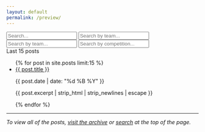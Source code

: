 ```yaml
---
layout: default
permalink: /preview/
---
```


<!-- index.html -->
<div class="searchInput">
  <input type="text" id="search-input" placeholder="Search...">
  <input type="text" id="search-tags-1" placeholder="Search by team...">
  <input type="text" id="search-tags-2" placeholder="Search by team...">
  <input type="text" id="search-categories" placeholder="Search by competition...">
  <p id="p-result-count" style="margin-top: 0px;"><span id="result-count">Last 15 posts</span></p>
</div>

<ul id="post-list">
  {% for post in site.posts limit:15 %}
    <li class="post-item initial-post">
      <a href="{{ post.link | default: post.url }}" target="_blank" class="long-title">{{ post.title }}</a>
      <p class="post-date">{{ post.date | date: "%d %B %Y" }}</p>
      <p>{{ post.excerpt | strip_html | strip_newlines | escape }}</p>
    </li>
  {% endfor %}
</ul>

<hr>

<p><em>To view all of the posts, <a href="https://tacticsjournal.com/archive/">visit the archive</a> or <a href="https://tacticsjournal.com/#top">search</a> at the top of the page.</em></p>

<script>
  window.addEventListener("DOMContentLoaded", function() {
    var queryString = window.location.search;
    var urlParams = new URLSearchParams(queryString);
    var searchQuery = urlParams.get("search");
    var searchTags1 = urlParams.get("tags1");
    var searchTags2 = urlParams.get("tags2");
    var searchCategories = urlParams.get("categories");

    if (searchQuery || searchTags1 || searchTags2 || searchCategories) {
      var searchInput = document.getElementById("search-input");
      var searchTagsInput1 = document.getElementById("search-tags-1");
      var searchTagsInput2 = document.getElementById("search-tags-2");
      var searchCategoriesInput = document.getElementById("search-categories");

      if (searchQuery) searchInput.value = searchQuery;
      if (searchTags1) searchTagsInput1.value = searchTags1;
      if (searchTags2) searchTagsInput2.value = searchTags2;
      if (searchCategories) searchCategoriesInput.value = searchCategories;

      searchInput.dispatchEvent(new Event("input"));
    }
  });
</script>
<script src="/js/search-test.js"></script>
<script src="/js/suggest-test.js"></script>
